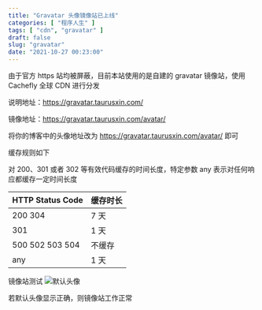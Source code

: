 ```yaml
---
title: "Gravatar 头像镜像站已上线"
categories: [ "程序人生" ]
tags: [ "cdn", "gravatar" ]
draft: false
slug: "gravatar"
date: "2021-10-27 00:23:00"
---
```


由于官方 https 站均被屏蔽，目前本站使用的是自建的 gravatar 镜像站，使用 Cachefly 全球 CDN 进行分发

说明地址：<https://gravatar.taurusxin.com/>

镜像地址：<https://gravatar.taurusxin.com/avatar/>

将你的博客中的头像地址改为 <https://gravatar.taurusxin.com/avatar/> 即可

缓存规则如下

对 200、301 或者 302 等有效代码缓存的时间长度，特定参数 any 表示对任何响应都缓存一定时间长度

| HTTP  Status Code | 缓存时长 |
| ----------------- | -------- |
| 200 304           | 7 天    |
| 301               | 1 天    |
| 500 502 503 504   | 不缓存 |
| any               | 1 天    |

镜像站测试
![默认头像][1]

若默认头像显示正确，则镜像站工作正常

  [1]: https://weavatar.com/avatar/feaf84106b961c37594cc19ba9f6d1fd?d=mm&s=300
